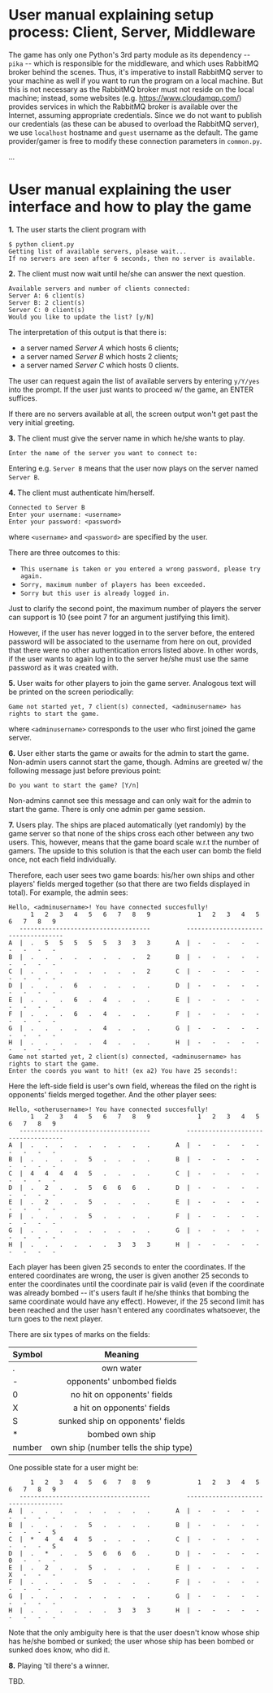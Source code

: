 # User manual explaining setup process: Client, Server, Middleware

The game has only one Python's 3rd party module as its dependency -- `pika` -- which is responsible for the middleware, and which uses RabbitMQ broker behind the scenes. Thus, it's imperative to install RabbitMQ server to your machine as well if you want to run the program on a local machine. But this is not necessary as the RabbitMQ broker must not reside on the local machine; instead, some websites (e.g. https://www.cloudamqp.com/) provides services in which the RabbitMQ broker is available over the Internet, assuming appropriate credentials. Since we do not want to publish our credentials (as these can be abused to overload the RabbitMQ server), we use `localhost` hostname and `guest` username as the default. The game provider/gamer is free to modify these connection parameters in `common.py`.

...

# User manual explaining the user interface and how to play the game

**1.** The user starts the client program with
```
$ python client.py
Getting list of available servers, please wait...
If no servers are seen after 6 seconds, then no server is available.
```
**2.** The client must now wait until he/she can answer the next question.

```
Available servers and number of clients connected:
Server A: 6 client(s)
Server B: 2 client(s)
Server C: 0 client(s)
Would you like to update the list? [y/N]
```

The interpretation of this output is that there is:

* a server named *Server A* which hosts 6 clients;
* a server named *Server B* which hosts 2 clients;
* a server named *Server C* which hosts 0 clients.

The user can request again the list of available servers by entering `y/Y/yes` into the prompt. If the user just wants to proceed w/ the game, an ENTER suffices.

If there are no servers available at all, the screen output won't get past the very initial greeting.

**3.** The client must give the server name in which he/she wants to play.
```
Enter the name of the server you want to connect to: 
```
Entering e.g. `Server B` means that the user now plays on the server named `Server B`.

**4.** The client must authenticate him/herself.
```
Connected to Server B
Enter your username: <username>
Enter your password: <password>
```
where `<username>` and `<password>` are specified by the user.

There are three outcomes to this:

* `This username is taken or you entered a wrong password, please try again.`
* `Sorry, maximum number of players has been exceeded.`
* `Sorry but this user is already logged in.`

Just to clarify the second point, the maximum number of players the server can support is 10 (see point 7 for an argument justifying this limit).

However, if the user has never logged in to the server before, the entered password will be associated to the username from here on out, provided that there were no other authentication errors listed above. In other words, if the user wants to again log in to the server he/she must use the same password as it was created with.

**5.** User waits for other players to join the game server. Analogous text will be printed on the screen periodically:
```
Game not started yet, 7 client(s) connected, <adminusername> has rights to start the game.
```
where `<adminusername>` corresponds to the user who first joined the game server.

**6.** User either starts the game or awaits for the admin to start the game. Non-admin users cannot start the game, though. Admins are greeted w/ the following message just before previous point:
```
Do you want to start the game? [Y/n]
```
Non-admins cannot see this message and can only wait for the admin to start the game. There is only one admin per game session.

**7.** Users play. The ships are placed automatically (yet randomly) by the game server so that none of the ships cross each other between any two users. This, however, means that the game board scale w.r.t the number of gamers. The upside to this solution is that the each user can bomb the field once, not each field individually.

Therefore, each user sees two game boards: his/her own ships and other players' fields merged together (so that there are two fields displayed in total). For example, the admin sees:
```
Hello, <adminusername>! You have connected succesfully!
      1   2   3   4   5   6   7   8   9             1   2   3   4   5   6   7   8   9  
   ------------------------------------          ------------------------------------
A  |  .   5   5   5   5   5   3   3   3       A  |  -   -   -   -   -   -   -   -   -  
B  |  .   .   .   .   .   .   .   .   2       B  |  -   -   -   -   -   -   -   -   -  
C  |  .   .   .   .   .   .   .   .   2       C  |  -   -   -   -   -   -   -   -   -  
D  |  .   .   .   6   .   .   .   .   .       D  |  -   -   -   -   -   -   -   -   -  
E  |  .   .   .   6   .   4   .   .   .       E  |  -   -   -   -   -   -   -   -   -  
F  |  .   .   .   6   .   4   .   .   .       F  |  -   -   -   -   -   -   -   -   -  
G  |  .   .   .   .   .   4   .   .   .       G  |  -   -   -   -   -   -   -   -   -  
H  |  .   .   .   .   .   4   .   .   .       H  |  -   -   -   -   -   -   -   -   -  
Game not started yet, 2 client(s) connected, <adminusername> has rights to start the game.
Enter the coords you want to hit! (ex a2) You have 25 seconds!:
```
Here the left-side field is user's own field, whereas the filed on the right is opponents' fields merged together.
And the other player sees:
```
Hello, <otherusername>! You have connected succesfully!
      1   2   3   4   5   6   7   8   9             1   2   3   4   5   6   7   8   9  
   ------------------------------------          ------------------------------------
A  |  .   .   .   .   .   .   .   .   .       A  |  -   -   -   -   -   -   -   -   -  
B  |  .   .   .   .   5   .   .   .   .       B  |  -   -   -   -   -   -   -   -   -  
C  |  4   4   4   4   5   .   .   .   .       C  |  -   -   -   -   -   -   -   -   -  
D  |  .   2   .   .   5   6   6   6   .       D  |  -   -   -   -   -   -   -   -   -  
E  |  .   2   .   .   5   .   .   .   .       E  |  -   -   -   -   -   -   -   -   -  
F  |  .   .   .   .   5   .   .   .   .       F  |  -   -   -   -   -   -   -   -   -  
G  |  .   .   .   .   .   .   .   .   .       G  |  -   -   -   -   -   -   -   -   -  
H  |  .   .   .   .   .   .   3   3   3       H  |  -   -   -   -   -   -   -   -   -
```
Each player has been given 25 seconds to enter the coordinates. If the entered coordinates are wrong, the user is given another 25 seconds to enter the coordinates until the coordinate pair is valid (even if the coordinate was already bombed -- it's users fault if he/she thinks that bombing the same coordinate would have any effect). However, if the 25 second limit has been reached and the user hasn't entered any coordinates whatsoever, the turn goes to the next player.

There are six types of marks on the fields:

| Symbol    |               Meaning                 |
|:----------|:-------------------------------------:|
| .         |           own water                   |
| \-        |      opponents' unbombed fields       |
| 0         |     no hit on opponents' fields       |
| X         |       a hit on opponents' fields      |
| S         |   sunked ship on opponents' fields    |
| \*        |          bombed own ship              |
| number    | own ship (number tells the ship type) |

One possible state for a user might be:
```
      1   2   3   4   5   6   7   8   9             1   2   3   4   5   6   7   8   9  
   ------------------------------------          ------------------------------------
A  |  .   .   .   .   .   .   .   .   .       A  |  -   -   -   -   -   -   -   -   -  
B  |  .   .   .   .   5   .   .   .   .       B  |  -   -   -   -   -   -   -   -   S  
C  |  *   4   4   4   5   .   .   .   .       C  |  -   -   -   -   -   -   -   -   S  
D  |  .   *   .   .   5   6   6   6   .       D  |  -   -   -   -   -   0   -   -   -  
E  |  .   2   .   .   5   .   .   .   .       E  |  -   -   -   -   -   X   -   -   -  
F  |  .   .   .   .   5   .   .   .   .       F  |  -   -   -   -   -   -   -   -   -  
G  |  .   .   .   .   .   .   .   .   .       G  |  -   -   -   -   -   -   -   -   -  
H  |  .   .   .   .   .   .   3   3   3       H  |  -   -   -   -   -   -   -   -   -
```
Note that the only ambiguity here is that the user doesn't know whose ship has he/she bombed or sunked; the user whose ship has been bombed or sunked does know, who did it.

**8.** Playing 'til there's a winner.

TBD.